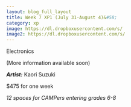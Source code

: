 ```yaml
---
layout: blog_full_layout
title: Week 7 XP1 (July 31-August 4)&#58; 
category: xp
image: https://dl.dropboxusercontent.com/s/
image2: https://dl.dropboxusercontent.com/s/
---
```


Electronics

(More information available soon)


**_Artist:_** Kaori Suzuki

$475 for one week

*12 spaces for CAMPers entering grades 6-8*
